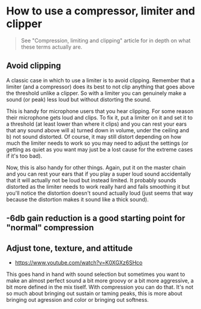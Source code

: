 # How to use a compressor, limiter and clipper
> See "Compression, limiting and clipping" article for in depth on what these terms actually are.

## Avoid clipping
A classic case in which to use a limiter is to avoid clipping. Remember that a limiter (and a compressor) does its best to not clip anything that goes above the threshold unlike a clipper. So with a limiter you can genuinely make a sound (or peak) less loud but without distorting the sound. 

This is handy for microphone users that you hear clipping. For some reason their microphone gets loud and clips. To fix it, put a limiter on it and set it to a threshold (at least lower than where it clips) and you can rest your ears that any sound above will a) turned down in volume, under the ceiling and b) not sound distorted. Of course, it may still distort depending on how much the limiter needs to work so you may need to adjust the settings (or getting as quiet as you want may just be a lost cause for the extreme cases if it's too bad).

Now, this is also handy for other things. Again, put it on the master chain and you can rest your ears that if you play a super loud sound accidentally that it will actually not be loud but instead limited. It probably sounds distorted as the limiter needs to work really hard and fails smoothing it but you'll notice the distortion doesn't sound actually loud (just seems that way because the distortion makes it sound like a thick sound).

## -6db gain reduction is a good starting point for "normal" compression

## Adjust tone, texture, and attitude
- https://www.youtube.com/watch?v=K0XGXz6SHco

This goes hand in hand with sound selection but sometimes you want to make an almost perfect sound a bit more groovy or a bit more aggressive, a bit more defined in the mix tiself. With compression you can do that. It's not so much about bringing out sustain or taming peaks, this is more about bringing out agression and color or bringing out softness.
